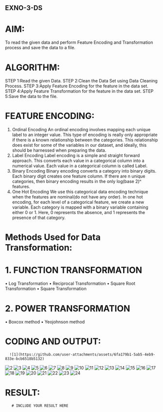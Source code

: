 ## EXNO-3-DS

# AIM:
To read the given data and perform Feature Encoding and Transformation process and save the data to a file.

# ALGORITHM:
STEP 1:Read the given Data.
STEP 2:Clean the Data Set using Data Cleaning Process.
STEP 3:Apply Feature Encoding for the feature in the data set.
STEP 4:Apply Feature Transformation for the feature in the data set.
STEP 5:Save the data to the file.

# FEATURE ENCODING:
1. Ordinal Encoding
An ordinal encoding involves mapping each unique label to an integer value. This type of encoding is really only appropriate if there is a known relationship between the categories. This relationship does exist for some of the variables in our dataset, and ideally, this should be harnessed when preparing the data.
2. Label Encoding
Label encoding is a simple and straight forward approach. This converts each value in a categorical column into a numerical value. Each value in a categorical column is called Label.
3. Binary Encoding
Binary encoding converts a category into binary digits. Each binary digit creates one feature column. If there are n unique categories, then binary encoding results in the only log(base 2)ⁿ features.
4. One Hot Encoding
We use this categorical data encoding technique when the features are nominal(do not have any order). In one hot encoding, for each level of a categorical feature, we create a new variable. Each category is mapped with a binary variable containing either 0 or 1. Here, 0 represents the absence, and 1 represents the presence of that category.

# Methods Used for Data Transformation:
  # 1. FUNCTION TRANSFORMATION
• Log Transformation
• Reciprocal Transformation
• Square Root Transformation
• Square Transformation
  # 2. POWER TRANSFORMATION
• Boxcox method
• Yeojohnson method

# CODING AND OUTPUT:
      ![1](https://github.com/user-attachments/assets/6fa179b1-5ab5-4eb9-833e-bcb6518b5132)
![2](https://github.com/user-attachments/assets/34b38cd4-46bb-4b8f-a9b2-20827652f8c4)
![3](https://github.com/user-attachments/assets/127577af-fd80-4987-8b2e-1564e505d652)
![4](https://github.com/user-attachments/assets/29d25317-5e25-48ec-8f96-566d3e7eb5fa)
![5](https://github.com/user-attachments/assets/2645ee70-88d4-4977-a521-1b68e9cd7438)
![6](https://github.com/user-attachments/assets/728a940c-620b-4f0f-854a-c5dd613751cc)
![7](https://github.com/user-attachments/assets/b4fbc651-c668-430f-90cc-84d447b57394)
![8](https://github.com/user-attachments/assets/e31e2c4e-6667-4b2f-8fbf-195f2a19fbc8)
![9](https://github.com/user-attachments/assets/aa9fcda3-aaaa-467d-91a7-dfc70cb32740)
![10](https://github.com/user-attachments/assets/8a0ca596-8f93-4276-8cb8-a27481bea5d0)
![11](https://github.com/user-attachments/assets/50fe81e1-9bbc-4ce5-b4cd-4c20490c7355)
![12](https://github.com/user-attachments/assets/47a787db-f6f3-46cf-b6b6-bcc543a30c62)
![13](https://github.com/user-attachments/assets/50bf237c-b728-4a76-aabd-eb2043b4ad51)
![14](https://github.com/user-attachments/assets/8c5a045c-d10b-490c-8665-cd0c346253e7)
![15](https://github.com/user-attachments/assets/c9243767-5cd7-4464-bcaa-9bf2d4223e3a)
![16](https://github.com/user-attachments/assets/a3d15519-4092-441c-9a1c-568aa014bf07)
![17](https://github.com/user-attachments/assets/37fe1cb6-54ff-4de6-8d83-58b80c4f0c87)
![18](https://github.com/user-attachments/assets/c5a25d22-dad9-4ab8-8e15-67d9e6a58039)
![19](https://github.com/user-attachments/assets/b768b74c-352d-4a5e-b1ef-a3aa94d294b2)
![20](https://github.com/user-attachments/assets/462d6064-d4f0-4dc7-9d1e-b9009f258290)
![21](https://github.com/user-attachments/assets/7070a01b-4a12-41b2-b0b7-7c471ffed00f)
![22](https://github.com/user-attachments/assets/bf7185c0-ac3e-4f4c-845a-b346c28aa3d6)
![23](https://github.com/user-attachments/assets/c40a0f01-f8dc-4559-8121-106d34ce3e8c)
![24](https://github.com/user-attachments/assets/43694f05-0121-4111-9b12-fbe21665a8a7)

# RESULT:
       # INCLUDE YOUR RESULT HERE

       

